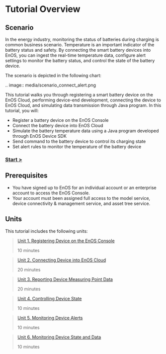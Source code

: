 # Tutorial Overview

## Scenario

In the energy industry, monitoring the status of batteries during charging is common business scenario. Temperature is an important indicator of the battery status and safety. By connecting the smart battery devices into EnOS, you can ingest the real-time temperature data, configure alert settings to monitor the battery status, and control the state of the battery device.

The scenario is depicted in the following chart:

.. image:: media/scenario_connect_alert.png

This tutorial walks you through registering a smart battery device on the EnOS Cloud,  performing device-end development, connecting the device to EnOS Cloud, and simulating data transmission through Java program. In this tutorial, you will:

- Register a battery device on the EnOS Console
- Connect the battery device into EnOS Cloud
- Simulate the battery temperature data using a Java program developed through EnOS Device SDK
- Send command to the battery device to control its charging state
- Set alert rules to monitor the temperature of the battery device

### [Start >](registering_device)

## Prerequisites

- You have signed up to EnOS for an individual account or an enterprise account to access the EnOS Console.
- Your account must been assigned full access to the model service, device connectivity & management service, and asset tree service.

## Units

This tutorial includes the following units:

> [Unit 1. Registering Device on the EnOS Console](registering_device)
>
> 10 minutes

> [Unit 2. Connecting Device into EnOS Cloud](connecting_device)
>
> 20 minutes

> [Unit 3. Reporting Device Measuring Point Data](simulating_data)
>
> 20 minutes

> [Unit 4. Controlling Device State](controlling_device)
>
> 10 minutes

> [Unit 5. Monitoring Device Alerts](monitoring_alarms)
>
> 10 minutes

> [Unit 6. Monitoring Device State and Data](viewing_data)
>
> 10 minutes
